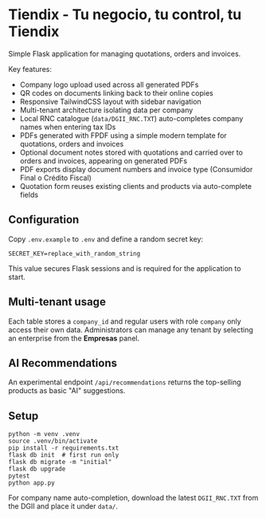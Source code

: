 # Tiendix - Tu negocio, tu control, tu Tiendix

Simple Flask application for managing quotations, orders and invoices.

Key features:

- Company logo upload used across all generated PDFs
- QR codes on documents linking back to their online copies
- Responsive TailwindCSS layout with sidebar navigation
- Multi-tenant architecture isolating data per company
- Local RNC catalogue (`data/DGII_RNC.TXT`) auto-completes company names when entering tax IDs
- PDFs generated with FPDF using a simple modern template for quotations, orders and invoices
- Optional document notes stored with quotations and carried over to orders and invoices, appearing on generated PDFs
- PDF exports display document numbers and invoice type (Consumidor Final o Crédito Fiscal)
- Quotation form reuses existing clients and products via auto-complete fields

## Configuration

Copy `.env.example` to `.env` and define a random secret key:

```
SECRET_KEY=replace_with_random_string
```

This value secures Flask sessions and is required for the application to start.

## Multi-tenant usage

Each table stores a `company_id` and regular users with role `company` only access their own data. Administrators can manage any tenant by selecting an enterprise from the **Empresas** panel.

## AI Recommendations

An experimental endpoint `/api/recommendations` returns the top-selling products as basic "AI" suggestions.

## Setup

```
python -m venv .venv
source .venv/bin/activate
pip install -r requirements.txt
flask db init  # first run only
flask db migrate -m "initial"
flask db upgrade
pytest
python app.py
```

For company name auto-completion, download the latest `DGII_RNC.TXT` from the DGII and place it under `data/`.
